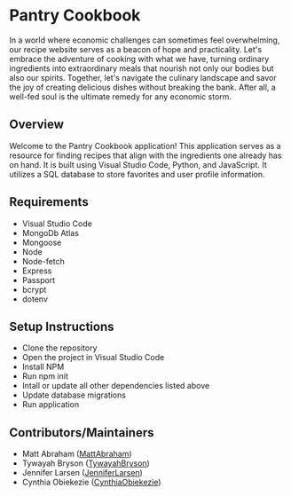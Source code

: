# Pantry Cookbook

In a world where economic challenges can sometimes feel overwhelming, our recipe website serves as a beacon of hope and practicality. 
Let's embrace the adventure of cooking with what we have, turning ordinary ingredients into extraordinary meals that nourish not only our bodies but also our spirits. 
Together, let's navigate the culinary landscape and savor the joy of creating delicious dishes without breaking the bank. After all, a well-fed soul is the ultimate remedy for any economic storm.

## Overview

Welcome to the Pantry Cookbook application! This application serves as a resource for finding recipes that align with the ingredients one already has on hand. It is built using Visual Studio Code, Python, and JavaScript. 
It utilizes a SQL database to store favorites and user profile information.

## Requirements
  - Visual Studio Code
  - MongoDb Atlas
  - Mongoose
  - Node
  - Node-fetch
  - Express
  - Passport
  - bcrypt
  - dotenv
    

## Setup Instructions
  - Clone the repository
  - Open the project in Visual Studio Code
  - Install NPM
  - Run npm init
  - Intall or update all other dependencies listed above
  - Update database migrations
  - Run application

## Contributors/Maintainers
  - Matt Abraham ([MattAbraham](https://github.com/mabe3069))
  - Tywayah Bryson ([TywayahBryson](https://github.com/tbryson1024))
  - Jennifer Larsen ([JenniferLarsen](https://github.com/JenniferLarsen))
  - Cynthia Obiekezie ([CynthiaObiekezie](https://github.com/CynCity098))


